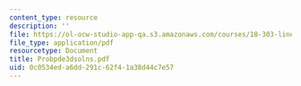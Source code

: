 ```yaml
---
content_type: resource
description: ''
file: https://ol-ocw-studio-app-qa.s3.amazonaws.com/courses/18-303-linear-partial-differential-equations-fall-2006/0c0534eda6dd291c62f41a38d44c7e57_Probpde3dsolns.pdf
file_type: application/pdf
resourcetype: Document
title: Probpde3dsolns.pdf
uid: 0c0534ed-a6dd-291c-62f4-1a38d44c7e57
---
```

